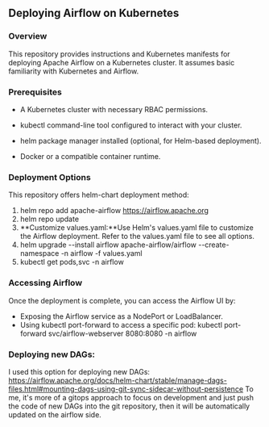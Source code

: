 Deploying Airflow on Kubernetes
-------------------------------

### Overview

This repository provides instructions and Kubernetes manifests for deploying Apache Airflow on a Kubernetes cluster. It assumes basic familiarity with Kubernetes and Airflow.

### Prerequisites

*   A Kubernetes cluster with necessary RBAC permissions.
    
*   kubectl command-line tool configured to interact with your cluster.
    
*   helm package manager installed (optional, for Helm-based deployment).
    
*   Docker or a compatible container runtime.
    

### Deployment Options

This repository offers helm-chart deployment method:

1.  helm repo add apache-airflow https://airflow.apache.org
2.  helm repo update
3. **Customize values.yaml:**Use Helm's values.yaml file to customize the Airflow deployment. Refer to the values.yaml file to see all options. 
4. helm upgrade --install airflow apache-airflow/airflow --create-namespace -n airflow -f values.yaml 
5. kubectl get pods,svc -n airflow  
    

### Accessing Airflow

Once the deployment is complete, you can access the Airflow UI by:

*   Exposing the Airflow service as a NodePort or LoadBalancer.
*   Using kubectl port-forward to access a specific pod: kubectl port-forward svc/airflow-webserver 8080:8080 -n airflow
    
    
### Deploying new DAGs:

I used this option for deploying new DAGs: https://airflow.apache.org/docs/helm-chart/stable/manage-dags-files.html#mounting-dags-using-git-sync-sidecar-without-persistence
To me, it's more of a gitops approach to focus on development and just push the code of new DAGs into the git repository, then it will be automatically updated on the airflow side. 
